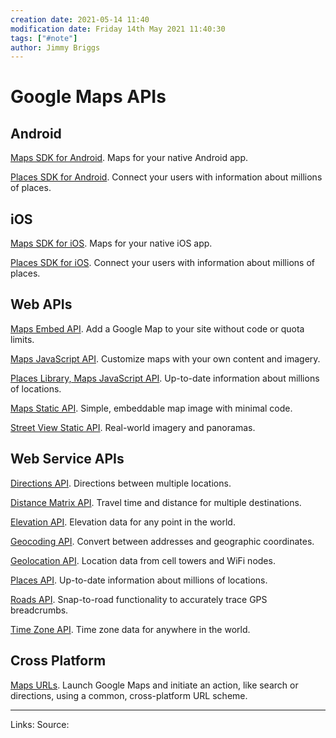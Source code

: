 ```yaml
---
creation date: 2021-05-14 11:40
modification date: Friday 14th May 2021 11:40:30
tags: ["#note"]
author: Jimmy Briggs
---
```


# Google Maps APIs
## Android

[Maps SDK for Android](https://developers.google.com/maps/documentation/android-sdk). Maps for your native Android app.

[Places SDK for Android](https://developers.google.com/maps/documentation/places/android-sdk). Connect your users with information about millions of places.

## iOS

[Maps SDK for iOS](https://developers.google.com/maps/documentation/ios-sdk). Maps for your native iOS app.

[Places SDK for iOS](https://developers.google.com/maps/documentation/places/ios-sdk). Connect your users with information about millions of places.

## Web APIs

[Maps Embed API](https://developers.google.com/maps/documentation/embed/guide). Add a Google Map to your site without code or quota limits.

[Maps JavaScript API](https://developers.google.com/maps/documentation/javascript/tutorial). Customize maps with your own content and imagery.

[Places Library, Maps JavaScript API](https://developers.google.com/maps/documentation/javascript/places). Up-to-date information about millions of locations.

[Maps Static API](https://developers.google.com/maps/documentation/maps-static). Simple, embeddable map image with minimal code.

[Street View Static API](https://developers.google.com/maps/documentation/streetview). Real-world imagery and panoramas.

## Web Service APIs

[Directions API](https://developers.google.com/maps/documentation/directions). Directions between multiple locations.

[Distance Matrix API](https://developers.google.com/maps/documentation/distance-matrix). Travel time and distance for multiple destinations.

[Elevation API](https://developers.google.com/maps/documentation/elevation). Elevation data for any point in the world.

[Geocoding API](https://developers.google.com/maps/documentation/geocoding). Convert between addresses and geographic coordinates.

[Geolocation API](https://developers.google.com/maps/documentation/geolocation). Location data from cell towers and WiFi nodes.

[Places API](https://developers.google.com/maps/documentation/places/web-service). Up-to-date information about millions of locations.

[Roads API](https://developers.google.com/maps/documentation/roads). Snap-to-road functionality to accurately trace GPS breadcrumbs.

[Time Zone API](https://developers.google.com/maps/documentation/timezone). Time zone data for anywhere in the world.

## Cross Platform

[Maps URLs](https://developers.google.com/maps/documentation/urls/guide). Launch Google Maps and initiate an action, like search or directions, using a common, cross-platform URL scheme.

***
Links: 
Source:

